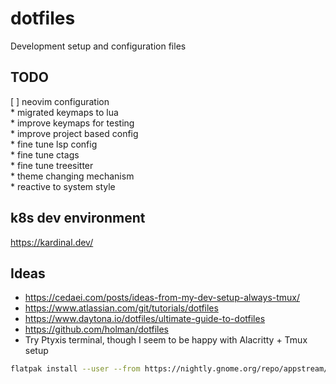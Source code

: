 # dotfiles
Development setup and configuration files

## TODO
[ ] neovim configuration    
    * migrated keymaps to lua    
    * improve keymaps for testing    
    * improve project based config  
    * fine tune lsp config  
    * fine tune ctags  
    * fine tune treesitter  
    * theme changing mechanism  
    * reactive to system style  

## k8s dev environment
https://kardinal.dev/

## Ideas
* https://cedaei.com/posts/ideas-from-my-dev-setup-always-tmux/
* https://www.atlassian.com/git/tutorials/dotfiles
* https://www.daytona.io/dotfiles/ultimate-guide-to-dotfiles
* https://github.com/holman/dotfiles
* Try Ptyxis terminal, though I seem to be happy with Alacritty + Tmux setup
```bash
flatpak install --user --from https://nightly.gnome.org/repo/appstream/org.gnome.Ptyxis.Devel.flatpakref
```
